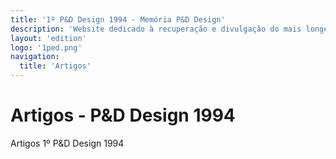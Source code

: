 ```yaml
---
title: '1º P&D Design 1994 - Memória P&D Design'
description: 'Website dedicado à recuperação e divulgação do mais longevo evento científico do campo do design no Brasil.'
layout: 'edition'
logo: '1ped.png'
navigation:
  title: 'Artigos'
---
```


# Artigos - P&D Design 1994

Artigos 1º P&D Design 1994
